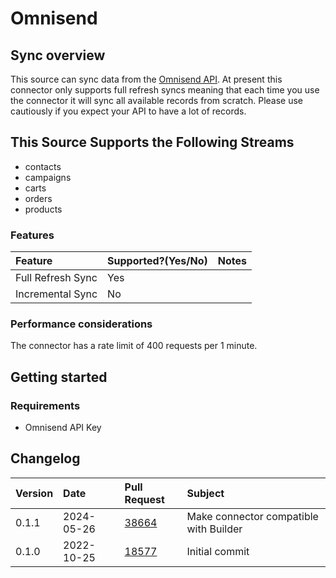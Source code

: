 # Omnisend

## Sync overview

This source can sync data from the [Omnisend API](https://api-docs.omnisend.com/reference/intro). At present this connector only supports full refresh syncs meaning that each time you use the connector it will sync all available records from scratch. Please use cautiously if you expect your API to have a lot of records.

## This Source Supports the Following Streams

- contacts
- campaigns
- carts
- orders
- products

### Features

| Feature           | Supported?\(Yes/No\) | Notes |
| :---------------- | :------------------- | :---- |
| Full Refresh Sync | Yes                  |       |
| Incremental Sync  | No                   |       |

### Performance considerations

The connector has a rate limit of 400 requests per 1 minute.

## Getting started

### Requirements

- Omnisend API Key

## Changelog

| Version | Date       | Pull Request                                             | Subject                                |
| :------ |:-----------| :------------------------------------------------------- |:---------------------------------------|
| 0.1.1   | 2024-05-26 | [38664](https://github.com/airbytehq/airbyte/pull/38664) | Make connector compatible with Builder |
| 0.1.0   | 2022-10-25 | [18577](https://github.com/airbytehq/airbyte/pull/18577) | Initial commit                         |
